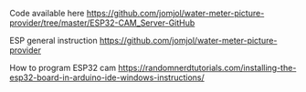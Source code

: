 Code available here https://github.com/jomjol/water-meter-picture-provider/tree/master/ESP32-CAM_Server-GitHub

ESP general instruction https://github.com/jomjol/water-meter-picture-provider

How to program ESP32 cam https://randomnerdtutorials.com/installing-the-esp32-board-in-arduino-ide-windows-instructions/

